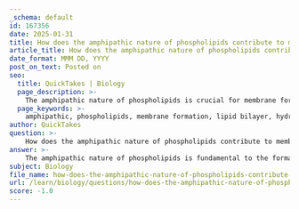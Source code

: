 ```yaml
---
_schema: default
id: 167356
date: 2025-01-31
title: How does the amphipathic nature of phospholipids contribute to membrane formation?
article_title: How does the amphipathic nature of phospholipids contribute to membrane formation?
date_format: MMM DD, YYYY
post_on_text: Posted on
seo:
  title: QuickTakes | Biology
  page_description: >-
    The amphipathic nature of phospholipids is crucial for membrane formation, contributing to the lipid bilayer structure, stability, selective permeability, and dynamic functions of cell membranes.
  page_keywords: >-
    amphipathic, phospholipids, membrane formation, lipid bilayer, hydrophilic, hydrophobic, cellular integrity, fluid mosaic model, selective permeability, dynamic nature, endocytosis, exocytosis, membrane components, cellular biology
author: QuickTakes
question: >-
    How does the amphipathic nature of phospholipids contribute to membrane formation?
answer: >-
    The amphipathic nature of phospholipids is fundamental to the formation and function of biological membranes. This unique characteristic arises from their structural composition, which includes a hydrophilic (water-attracting) head and two hydrophobic (water-repelling) fatty acid tails.\n\n### Key Contributions of Amphipathic Nature to Membrane Formation:\n\n1. **Spontaneous Bilayer Formation**: In an aqueous environment, phospholipids spontaneously arrange themselves into a bilayer. The hydrophilic heads orient themselves towards the water, while the hydrophobic tails face inward, away from the water. This arrangement creates a stable barrier that separates the internal cellular environment from the external surroundings.\n\n2. **Structural Integrity**: The bilayer structure formed by phospholipids is crucial for maintaining cellular integrity. The hydrophilic heads interact favorably with the aqueous environment, while the hydrophobic tails create a nonpolar interior that acts as a barrier to most water-soluble substances. This selective permeability is essential for regulating the entry and exit of ions and molecules, thus maintaining cellular homeostasis.\n\n3. **Fluid Mosaic Model**: The amphipathic nature of phospholipids contributes to the fluid mosaic model of cell membranes. The fluidity of the membrane allows for the lateral movement of phospholipids and proteins within the bilayer, facilitating various cellular processes such as signaling, transport, and cell recognition.\n\n4. **Interaction with Other Molecules**: The amphipathic properties of phospholipids also enable them to interact with other membrane components, such as integral and peripheral proteins, cholesterol, glycolipids, and glycoproteins. These interactions are vital for the functionality of the membrane, including the formation of lipid rafts and the organization of membrane proteins.\n\n5. **Dynamic Nature**: The amphipathic nature allows for dynamic changes in the membrane structure, which is important for processes like endocytosis and exocytosis. The ability of the membrane to deform and change shape is crucial for the transport of materials into and out of the cell.\n\nIn summary, the amphipathic nature of phospholipids is essential for the formation of the lipid bilayer, which serves as the fundamental structure of cell membranes. This property not only contributes to the stability and integrity of the membrane but also facilitates its dynamic functions, making phospholipids critical components in cellular biology.
subject: Biology
file_name: how-does-the-amphipathic-nature-of-phospholipids-contribute-to-membrane-formation.md
url: /learn/biology/questions/how-does-the-amphipathic-nature-of-phospholipids-contribute-to-membrane-formation
score: -1.0
---
```


&nbsp;
